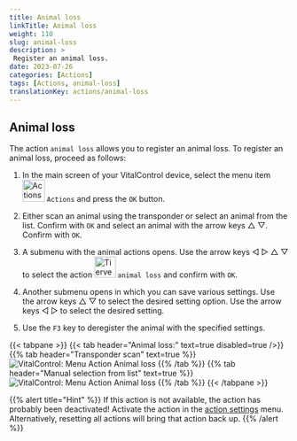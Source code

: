```yaml
---
title: Animal loss
linkTitle: Animal loss
weight: 110
slug: animal-loss
description: >
 Register an animal loss.
date: 2023-07-26
categories: [Actions]
tags: [Actions, animal-loss]
translationKey: actions/animal-loss
---
```


## Animal loss

The action `animal loss` allows you to register an animal loss. To register an animal loss, proceed as follows:

1. In the main screen of your VitalControl device, select the menu item &nbsp;<img src="/icons/actions.svg" width="40" align="bottom" alt="Actions" /> `Actions` and press the `OK` button.

2. Either scan an animal using the transponder or select an animal from the list. Confirm with `OK` and select an animal with the arrow keys △ ▽. Confirm with `OK`.

3. A submenu with the animal actions opens. Use the arrow keys ◁ ▷ △ ▽ to select the action <img src="/icons/actions/animal-loss.svg" width="38" align="bottom" alt="Tierverlust" /> `animal loss` and confirm with `OK`.

4. Another submenu opens in which you can save various settings. Use the arrow keys △ ▽ to select the desired setting option. Use the arrow keys ◁ ▷ to select the desired setting.

5. Use the `F3` key to deregister the animal with the specified settings.

{{< tabpane >}}
{{< tab header="Animal loss:" text=true disabled=true />}}
{{% tab header="Transponder scan" text=true %}}
![VitalControl: Menu Action Animal loss](../images/animalloss-scan.png "Register an animal loss")
{{% /tab %}}
{{% tab header="Manual selection from list" text=true %}}
![VitalControl: Menu Action Animal loss](../images/animalloss.png "Register an animal loss")
{{% /tab %}}
{{< /tabpane >}}

{{% alert title="Hint" %}}
If this action is not available, the action has probably been deactivated! Activate the action in the [action settings](../setting/) menu. Alternatively, resetting all actions will bring that action back up.
{{% /alert %}}
